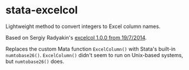# stata-excelcol
Lightweight method to convert integers to Excel column names.

Based on Sergiy Radyakin's [excelcol 1.0.0 from 19/7/2014](http://radyakin.org/stata/excelcol/).

Replaces the custom Mata function `ExcelColumn()` with Stata's built-in `numtobase26()`. `ExcelColumn()` didn't seem to run on Unix-based systems, but `numtobase26()` does.
